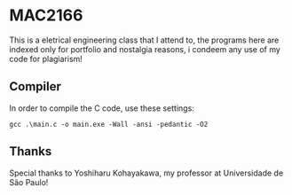 # MAC2166

This is a eletrical engineering class that I attend to, the programs here are indexed only for portfolio and nostalgia reasons, i condeem any use of my code for plagiarism!

## Compiler

In order to compile the C code, use these settings:

    gcc .\main.c -o main.exe -Wall -ansi -pedantic -O2

## Thanks

Special thanks to Yoshiharu Kohayakawa, my professor at Universidade de São Paulo!